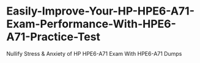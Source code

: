 # Easily-Improve-Your-HP-HPE6-A71-Exam-Performance-With-HPE6-A71-Practice-Test
Nullify Stress &amp; Anxiety of HP HPE6-A71 Exam With HPE6-A71 Dumps
